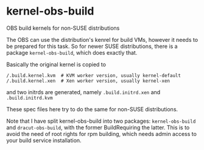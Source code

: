 # kernel-obs-build
OBS build kernels for non-SUSE distributions

The OBS can use the distribution's kenrel for build VMs, however it needs to be prepared for this task.
So for newer SUSE distributions, there is a package ``kernel-obs-build``, which does exactly that.

Basically the original kernel is copied to

    /.build.kernel.kvm  # KVM worker version, usually kernel-default
    /.build.kernel.xen  # Xen worker version, usually kernel-xen

and two initrds are generated, namely ``.build.initrd.xen`` and ``.build.initrd.kvm``

These spec files here try to do the same for non-SUSE distributions.

Note that I have split kernel-obs-build into two packages: ``kernel-obs-build`` and
``dracut-obs-build``, with the former BuildRequiring the latter. This is to avoid
the need of root rights for rpm building, which needs admin access to your build
service installation.
